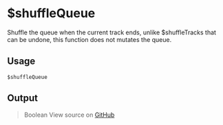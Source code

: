# $shuffleQueue
Shuffle the queue when the current track ends, unlike $shuffleTracks that can be undone, this function does not mutates the queue.
## Usage
```
$shuffleQueue
```
## Output
> Boolean
View source on [GitHub](https://github.com/Cyberghxst/forgemusic/blob/dev/src/natives/shuffleQueue.ts)